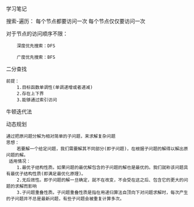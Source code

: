 学习笔记

搜索-遍历：
    每个节点都要访问一次
    每个节点仅仅要访问一次
    
对于节点的访问顺序不限：
    
        深度优先搜索：DFS
  
        广度优先搜索：BFS
        
二分查找
    
    前提：
        1.目标函数单调性(单调递增或者递减)
        2.存在上下界
        3.能够通过索引访问
        
牛顿迭代法


动态规划
    
    通过把原问题分解为相对简单的子问题，来求解复杂问题
    思想：
        若要解一个给定问题，我们需要解其不同部分(即子问题)，在根据子问题的解得以解出原问题的解。
     适用情况：
        1.最优子结构性质。如果问题的最优解包含的子问题的解也是最优的。我们就称该问题具有最优子结构性质(即满足最优化原理)。
        2.无后效性。即子问题的解一旦确定，就不在改变，不会受在这之后、包含它的更大的问题的求解而影响
        3.子问题重叠性质。子问题重叠性质是指在用递归算法自顶向下对问题求解时，每次产生的子问题并不总是最新问题，有些子问题会被重复计算多次。
    